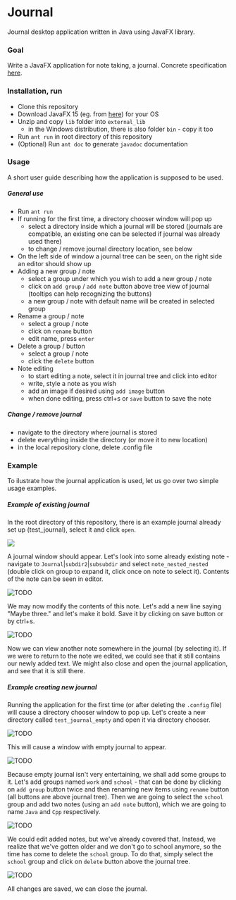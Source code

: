# Journal
Journal desktop application written in Java using JavaFX library.

### Goal
Write a JavaFX application for note taking, a journal. Concrete specification [here](https://github.com/rumaak/journal/wiki/Task-specification).

### Installation, run
- Clone this repository
- Download JavaFX 15 (eg. from [here](https://gluonhq.com/products/javafx/)) for your OS
- Unzip and copy `lib` folder into `external_lib`
    - in the Windows distribution, there is also folder `bin` - copy it too
- Run `ant run` in root directory of this repository
- (Optional) Run `ant doc` to generate `javadoc` documentation

### Usage
A short user guide describing how the application is supposed to be used.

##### General use
- Run `ant run`
- If running for the first time, a directory chooser window will pop up
    - select a directory inside which a journal will be stored (journals are compatible, an existing one can be selected if journal was already used there)
    - to change / remove journal directory location, see below
- On the left side of window a journal tree can be seen, on the right side an editor should show up
- Adding a new group / note
    - select a group under which you wish to add a new group / note
    - click on `add group` / `add note` button above tree view of journal (tooltips can help recognizing the buttons)
    - a new group / note with default name will be created in selected group
- Rename a group / note
    - select a group / note
    - click on `rename` button
    - edit name, press `enter`
- Delete a group / button
    - select a group / note
    - click the `delete` button
- Note editing
    - to start editing a note, select it in journal tree and click into editor
    - write, style a note as you wish
    - add an image if desired using `add image` button
    - when done editing, press ctrl+s or `save` button to save the note

##### Change / remove journal
- navigate to the directory where journal is stored
- delete everything inside the directory (or move it to new location)
- in the local repository clone, delete .config file

### Example
To ilustrate how the journal application is used, let us go over two simple usage examples.

##### Example of existing journal
In the root directory of this repository, there is an example journal already set up (test_journal), select it and click `open`.

![](docs/images/existing_journal_select.png)

A journal window should appear. Let's look into some already existing note - navigate to `Journal`|`subdir2`|`subsubdir` and select `note_nested_nested` (double click on group to expand it, click once on note to select it). Contents of the note can be seen in editor.

![TODO](docs/images/existing_journal_show_note.png)

We may now modify the contents of this note. Let's add a new line saying "Maybe three." and let's make it bold. Save it by clicking on save button or by ctrl+s.

![TODO](docs/images/existing_journal_edit_note.png)

Now we can view another note somewhere in the journal (by selecting it). If we were to return to the note we edited, we could see that it still contains our newly added text. We might also close and open the journal application, and see that it is still there.

##### Example creating new journal
Running the application for the first time (or after deleting the `.config` file) will cause a directory chooser window to pop up. Let's create a new directory called `test_journal_empty` and open it via directory chooser.

![TODO](docs/images/new_journal_create.png)

This will cause a window with empty journal to appear.

![TODO](docs/images/new_journal_create.png)

Because empty journal isn't very entertaining, we shall add some groups to it. Let's add groups named `work` and `school` - that can be done by clicking on `add group` button twice and then renaming new items using `rename` button (all buttons are above journal tree). Then we are going to select the `school` group and add two notes (using an `add note` button), which we are going to name `Java` and `Cpp` respectively.

![TODO](docs/images/new_journal_create_groups_notes.png)

We could edit added notes, but we've already covered that. Instead, we realize that we've gotten older and we don't go to school anymore, so the time has come to delete the `school` group. To do that, simply select the `school` group and click on `delete` button above the journal tree.

![TODO](docs/images/new_journal_delete.png)

All changes are saved, we can close the journal.
